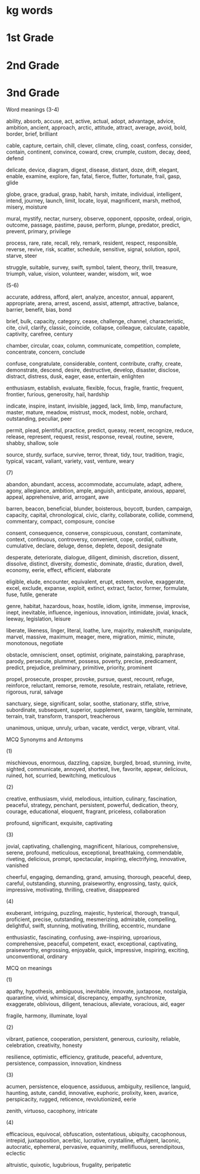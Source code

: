 # kg words

# 1st Grade

# 2nd Grade

# 3nd Grade

Word meanings (3-4)

ability, absorb, accuse, act, active, actual, adopt, advantage, advice, ambition, ancient, approach, arctic, attitude, attract, average, avoid, bold, border, brief, brilliant

cable, capture, certain, chill, clever, climate, cling, coast, confess, consider, contain, continent, convince, coward, crew, crumple, custom, decay, deed, defend

delicate, device, diagram, digest, disease, distant, doze, drift, elegant, enable, examine, explore, fan, fatal, fierce, flutter, fortunate, frail, gasp, glide

globe, grace, gradual, grasp, habit, harsh, imitate, individual, intelligent, intend, journey, launch, limit, locate, loyal, magnificent, marsh, method, misery, moisture

mural, mystify, nectar, nursery, observe, opponent, opposite, ordeal, origin, outcome, passage, pastime, pause, perform, plunge, predator, predict, prevent, primary, privilege

process, rare, rate, recall, rely, remark, resident, respect, responsible, reverse, revive, risk, scatter, schedule, sensitive, signal, solution, spoil, starve, steer

struggle, suitable, survey, swift, symbol, talent, theory, thrill, treasure, triumph, value, vision, volunteer, wander, wisdom, wit, woe

(5-6)

accurate, address, afford, alert, analyze, ancestor, annual, apparent, appropriate, arena, arrest, ascend, assist, attempt, attractive, balance, barrier, benefit, bias, bond

brief, bulk, capacity, category, cease, challenge, channel, characteristic, cite, civil, clarify, classic, coincide, collapse, colleague, calculate, capable, captivity, carefree, century

chamber, circular, coax, column, communicate, competition, complete, concentrate, concern, conclude

confuse, congratulate, considerable, content, contribute, crafty, create, demonstrate, descend, desire, destructive, develop, disaster, disclose, distract, distress, dusk, eager, ease, entertain, enlighten

enthusiasm, establish, evaluate, flexible, focus, fragile, frantic, frequent, frontier, furious, generosity, hail, hardship

indicate, inspire, instant, invisible, jagged, lack, limb, limp, manufacture, master, mature, meadow, mistrust, mock, modest, noble, orchard, outstanding, peculiar, peer

permit, plead, plentiful, practice, predict, queasy, recent, recognize, reduce, release, represent, request, resist, response, reveal, routine, severe, shabby, shallow, sole

source, sturdy, surface, survive, terror, threat, tidy, tour, tradition, tragic, typical, vacant, valiant, variety, vast, venture, weary

(7)

abandon, abundant, access, accommodate, accumulate, adapt, adhere, agony, allegiance, ambition, ample, anguish, anticipate, anxious, apparel, appeal, apprehensive, arid, arrogant, awe

barren, beacon, beneficial, blunder, boisterous, boycott, burden, campaign, capacity, capital, chronological, civic, clarity, collaborate, collide, commend, commentary, compact, composure, concise

consent, consequence, conserve, conspicuous, constant, contaminate, context, continuous, controversy, convenient, cope, cordial, cultivate, cumulative, declare, deluge, dense, deplete, deposit, designate

desperate, deteriorate, dialogue, diligent, diminish, discretion, dissent, dissolve, distinct, diversity, domestic, dominate, drastic, duration, dwell, economy, eerie, effect, efficient, elaborate

eligible, elude, encounter, equivalent, erupt, esteem, evolve, exaggerate, excel, exclude,
expanse, exploit, extinct, extract, factor, former, formulate, fuse, futile, generate

genre, habitat, hazardous, hoax, hostile, idiom, ignite, immense, improvise, inept,
inevitable, influence, ingenious, innovation, intimidate, jovial, knack, leeway, legislation, leisure

liberate, likeness, linger, literal, loathe, lure, majority, makeshift, manipulate, marvel,
massive, maximum, meager, mere, migration, mimic, minute, monotonous, negotiate

obstacle, omniscient, onset, optimist, originate, painstaking, paraphrase, parody, persecute, plummet, possess, poverty, precise, predicament, predict, prejudice, preliminary, primitive, priority, prominent

propel, prosecute, prosper, provoke, pursue, quest, recount, refuge, reinforce, reluctant,
remorse, remote, resolute, restrain, retaliate, retrieve, rigorous, rural, salvage

sanctuary, siege, significant, solar, soothe, stationary, stifle, strive, subordinate, subsequent, superior, supplement, swarm, tangible, terminate, terrain, trait, transform, transport, treacherous

unanimous, unique, unruly, urban, vacate, verdict, verge, vibrant, vital.

MCQ Synonyms and Antonyms

(1)

mischievous, enormous, dazzling, capsize, burgled, broad, stunning, invite, sighted, communicate, annoyed, shortest, live, favorite, appear, delicious, ruined, hot, scurried, bewitching, meticulous

(2)

creative, enthusiasm, vivid, melodious, intuition, culinary, fascination, peaceful, strategy, penchant, persistent, powerful, dedication, theory, courage, educational, eloquent, fragrant, priceless, collaboration

profound, significant, exquisite, captivating

(3)

jovial, captivating, challenging, magnificent, hilarious, comprehensive, serene, profound, meticulous, exceptional, breathtaking, commendable, riveting, delicious, prompt, spectacular, inspiring, electrifying, innovative, vanished

cheerful, engaging, demanding, grand, amusing, thorough, peaceful, deep, careful, outstanding, stunning, praiseworthy, engrossing, tasty, quick, impressive, motivating, thrilling, creative, disappeared

(4)

exuberant, intriguing, puzzling, majestic, hysterical, thorough, tranquil, proficient, precise, outstanding, mesmerizing, admirable, compelling, delightful, swift, stunning, motivating, thrilling, eccentric, mundane

enthusiastic, fascinating, confusing, awe-inspiring, uproarious, comprehensive, peaceful, competent, exact, exceptional, captivating, praiseworthy, engrossing, enjoyable, quick, impressive, inspiring, exciting, unconventional, ordinary

MCQ on meanings

(1)

apathy, hypothesis, ambiguous, inevitable, innovate, juxtapose, nostalgia, quarantine, vivid, whimsical, discrepancy, empathy, synchronize, exaggerate, oblivious, diligent, tenacious, alleviate, voracious, aid, eager

fragile, harmony, illuminate, loyal

(2)

vibrant, patience, cooperation, persistent, generous, curiosity, reliable, celebration, creativity, honesty

resilience, optimistic, efficiency, gratitude, peaceful, adventure, persistence, compassion, innovation, kindness

(3)

acumen, persistence, eloquence, assiduous, ambiguity, resilience, languid, haunting, astute, candid, innovative, euphoric, prolixity, keen, avarice, perspicacity, rugged, reticence, revolutionized, eerie

zenith, virtuoso, cacophony, intricate

(4)

efficacious, equivocal, obfuscation, ostentatious, ubiquity, cacophonous, intrepid, juxtaposition, acerbic, lucrative, crystalline, effulgent, laconic, autocratic, ephemeral, pervasive, equanimity, mellifluous, serendipitous, eclectic

altruistic, quixotic, lugubrious, frugality, peripatetic
